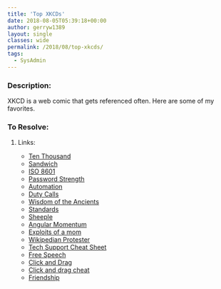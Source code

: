 ```yaml
---
title: 'Top XKCDs'
date: 2018-08-05T05:39:18+00:00
author: gerryw1389
layout: single
classes: wide
permalink: /2018/08/top-xkcds/
tags:
  - SysAdmin
---
```

<!--more-->

### Description:

XKCD is a web comic that gets referenced often. Here are some of my favorites.

### To Resolve:

1. Links:

   - [Ten Thousand](https://xkcd.com/1053/)
   - [Sandwich](https://xkcd.com/149/)  
   - [ISO 8601](https://xkcd.com/1179/)  
   - [Password Strength](https://www.xkcd.com/936/)  
   - [Automation](https://xkcd.com/1319/)  
   - [Duty Calls](https://www.xkcd.com/386/)  
   - [Wisdom of the Ancients](https://xkcd.com/979/)  
   - [Standards](https://xkcd.com/927/)  
   - [Sheeple](https://xkcd.com/610/)  
   - [Angular Momentum](https://www.xkcd.com/162/)  
   - [Exploits of a mom](https://xkcd.com/327/)  
   - [Wikipedian Protester](https://xkcd.com/285/)  
   - [Tech Support Cheat Sheet](https://xkcd.com/627/)  
   - [Free Speech](https://xkcd.com/1357/)  
   - [Click and Drag](https://xkcd.com/1110/)  
   - [Click and drag cheat](http://xkcd-map.rent-a-geek.de/#8/-0.275/-57.486)  
   - [Friendship](https://xkcd.com/513/)  